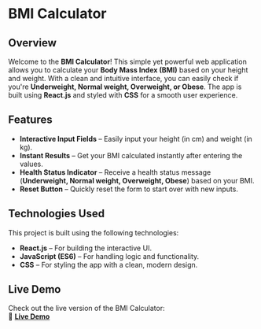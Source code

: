 #  BMI Calculator

##  Overview
Welcome to the **BMI Calculator**! This simple yet powerful web application allows you to calculate your **Body Mass Index (BMI)** based on your height and weight. With a clean and intuitive interface, you can easily check if you're **Underweight, Normal weight, Overweight, or Obese**. The app is built using **React.js** and styled with **CSS** for a smooth user experience.

##  Features
-  **Interactive Input Fields** – Easily input your height (in cm) and weight (in kg).
-  **Instant Results** – Get your BMI calculated instantly after entering the values.
-  **Health Status Indicator** – Receive a health status message (**Underweight, Normal weight, Overweight, Obese**) based on your BMI.
-  **Reset Button** – Quickly reset the form to start over with new inputs.

##  Technologies Used
This project is built using the following technologies:

-  **React.js** – For building the interactive UI.
-  **JavaScript (ES6)** – For handling logic and functionality.
-  **CSS** – For styling the app with a clean, modern design.

##  Live Demo
Check out the live version of the BMI Calculator:  
🔗 [**Live Demo**](https://bmi-result.netlify.app/)


